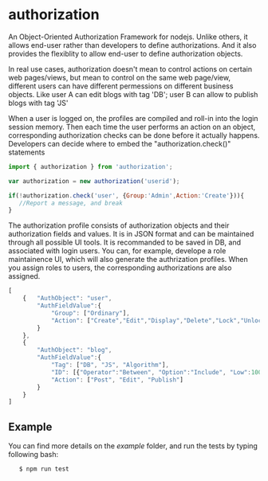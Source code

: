# authorization
An Object-Oriented Authorization Framework for nodejs. 
Unlike others, it allows end-user rather than developers to define authorizations. 
And it also provides the flexiblity to allow end-user to define authorization objects. 

In real use cases, authorization doesn't mean to control actions on certain web pages/views, but mean to control on the same web page/view, 
different users can have different permessions on different business objects. Like user A can edit blogs with tag 'DB'; user B can allow to publish blogs with tag 'JS'

When a user is logged on, the profiles are compiled and roll-in into the login session memory. 
Then each time the user performs an action on an object, corresponding authorization checks can be done before it actually happens. 
Developers can decide where to embed the "authorization.check()" statements

```javascript
import { authorization } from 'authorization';

var authorization = new authorization('userid');

if(!authorization.check('user', {Group:'Admin',Action:'Create'})){
   //Report a message, and break
}
```
The authorization profile consists of authorization objects and their authorization fields and values. 
It is in JSON format and can be maintained through all possible UI tools. It is recommanded to be saved in DB,
and associated with login users. You can, for example, develope a role maintainence UI, 
which will also generate the authrization profiles. When you assign roles to users, the corresponding authorizations are also assigned.

```javascript
[
    {   "AuthObject": "user",
        "AuthFieldValue":{
            "Group": ["Ordinary"],
            "Action": ["Create","Edit","Display","Delete","Lock","Unlock"]
        }
    },
    {
        "AuthObject": "blog",
        "AuthFieldValue":{
            "Tag": ["DB", "JS", "Algorithm"],
            "ID": [{"Operator":"Between", "Option":"Include", "Low":1000000, "High":1999999}, 2399999],
            "Action": ["Post", "Edit", "Publish"]
        }
    }
]
```

## Example
You can find more details on the *example* folder, and run the tests by typing following bash:
 ```bash
    $ npm run test
 ```
